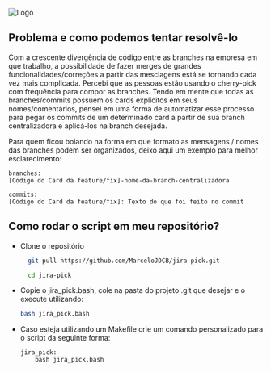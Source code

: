 
![Logo](https://i.imgur.com/0gi2aWH.png)



## Problema e como podemos tentar resolvê-lo

Com a crescente divergência de código entre as branches na empresa em que trabalho, a possibilidade de fazer merges de grandes funcionalidades/correções a partir das mesclagens está se tornando cada vez mais complicada. Percebi que as pessoas estão usando o cherry-pick com frequência para compor as branches. Tendo em mente que todas as branches/commits possuem os cards explícitos em seus nomes/comentários, pensei em uma forma de automatizar esse processo para pegar os commits de um determinado card a partir de sua branch centralizadora e aplicá-los na branch desejada.

Para quem ficou boiando na forma em que formato as mensagens / nomes das branches podem ser organizados, deixo aqui um exemplo para melhor esclarecimento:

```
branches:
[Código do Card da feature/fix]-nome-da-branch-centralizadora

commits:
[Código do Card da feature/fix]: Texto do que foi feito no commit
```
## Como rodar o script em meu repositório?


- Clone o repositório
    ```bash
      git pull https://github.com/MarceloJDCB/jira-pick.git
    
      cd jira-pick
    ```

- Copie o jira_pick.bash, cole na pasta do projeto .git que desejar
  e o execute utilizando:
    ```bash
    bash jira_pick.bash

- Caso esteja utilizando
  um Makefile crie um comando personalizado para o script da seguinte
  forma:
  ```
  jira_pick:
      bash jira_pick.bash
    
